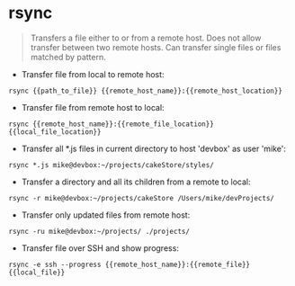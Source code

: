 # rsync

> Transfers a file either to or from a remote host.
> Does not allow transfer between two remote hosts.
> Can transfer single files or files matched by pattern.

- Transfer file from local to remote host:

`rsync {{path_to_file}} {{remote_host_name}}:{{remote_host_location}}`

- Transfer file from remote host to local:

`rsync {{remote_host_name}}:{{remote_file_location}} {{local_file_location}}`

- Transfer all *.js files in current directory to host 'devbox' as user 'mike':

`rsync *.js mike@devbox:~/projects/cakeStore/styles/`

- Transfer a directory and all its children from a remote to local:

`rsync -r mike@devbox:~/projects/cakeStore /Users/mike/devProjects/`

- Transfer only updated files from remote host:

`rsync -ru mike@devbox:~/projects/ ./projects/`

- Transfer file over SSH and show progress:

`rsync -e ssh --progress {{remote_host_name}}:{{remote_file}} {{local_file}}`
